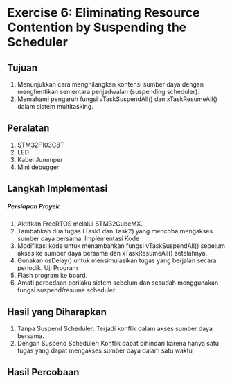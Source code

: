 # Exercise 6: Eliminating Resource Contention by Suspending the Scheduler

## Tujuan
1. Menunjukkan cara menghilangkan kontensi sumber daya dengan menghentikan sementara penjadwalan (suspending scheduler).
2. Memahami pengaruh fungsi vTaskSuspendAll() dan xTaskResumeAll() dalam sistem multitasking.

## Peralatan

1. STM32F103C8T
2. LED
3. Kabel Jummper
4. Mini debugger
 

## Langkah Implementasi

##### Persiapan Proyek

1. Aktifkan FreeRTOS melalui STM32CubeMX.
2. Tambahkan dua tugas (Task1 dan Task2) yang mencoba mengakses sumber daya bersama. Implementasi Kode
2. Modifikasi kode untuk menambahkan fungsi vTaskSuspendAll() sebelum akses ke sumber daya bersama dan xTaskResumeAll() setelahnya.
3. Gunakan osDelay() untuk mensimulasikan tugas yang berjalan secara periodik. Uji Program
4. Flash program ke board.
5. Amati perbedaan perilaku sistem sebelum dan sesudah menggunakan fungsi suspend/resume scheduler.


## Hasil yang Diharapkan
1. Tanpa Suspend Scheduler: Terjadi konflik dalam akses sumber daya bersama.
2. Dengan Suspend Scheduler: Konflik dapat dihindari karena hanya satu tugas yang dapat mengakses sumber daya dalam satu waktu

## Hasil Percobaan
